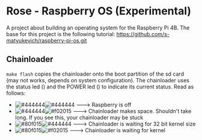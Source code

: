 # Rose - Raspberry OS (Experimental)

A project about building an operating system for the Raspberry Pi 4B. The base for this project is the following
tutorial: https://github.com/s-matyukevich/raspberry-pi-os.git

## Chainloader

```make flash``` copies the chainloader onto the boot partition of the sd card (may not works, depends on system
configuration). The chainloader uses the status led () and the POWER led () to indicate its current status. Read as
follows:

* ![#444444](https://via.placeholder.com/15/444444/000000?text=+)![#444444](https://via.placeholder.com/15/444444/000000?text=+)
  ---> Raspberry is off
* ![#444444](https://via.placeholder.com/15/444444/000000?text=+)![#f02015](https://via.placeholder.com/15/f02015/000000?text=+)
  ---> Chainloader makes space. Shouldn't take long. If you see this, your chainloader may be stuck
* ![#80f015](https://via.placeholder.com/15/80f015/000000?text=+)![#444444](https://via.placeholder.com/15/444444/000000?text=+)
  ---> Chainloader is waiting for 32 bit kernel size
* ![#80f015](https://via.placeholder.com/15/80f015/000000?text=+)![#f02015](https://via.placeholder.com/15/f02015/000000?text=+)
  ---> Chainloader is waiting for kernel